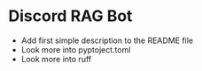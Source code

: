 # Discord RAG Bot

- Add first simple description to the README file
- Look more into pyptoject.toml
- Look more into ruff

